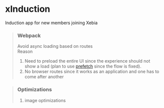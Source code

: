 # xInduction
Induction app for new members joining Xebia


> ### Webpack  
> Avoid async loading based on routes  
> Reason
> 1. Need to preload the entire UI since the experience should not show a load (plan to use [prefetch](https://webpack.js.org/guides/code-splitting/#prefetchingpreloading-modules) since the flow is fixed).
> 2. No browser routes since it works as an application and one has to come after another

> ### Optimizations
> 1. image optimizations